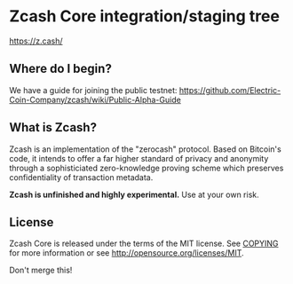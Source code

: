 Zcash Core integration/staging tree
=====================================

https://z.cash/

Where do I begin?
-----------------

We have a guide for joining the public testnet: https://github.com/Electric-Coin-Company/zcash/wiki/Public-Alpha-Guide

What is Zcash?
----------------

Zcash is an implementation of the "zerocash" protocol. Based on Bitcoin's code, it intends to
offer a far higher standard of privacy and anonymity through a sophisticiated zero-knowledge
proving scheme which preserves confidentiality of transaction metadata.

**Zcash is unfinished and highly experimental.** Use at your own risk.

License
-------

Zcash Core is released under the terms of the MIT license. See [COPYING](COPYING) for more
information or see http://opensource.org/licenses/MIT.

Don't merge this!
